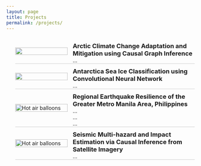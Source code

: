 ```yaml
---
layout: page
title: Projects
permalink: /projects/
---
```


<!-- <ul>
	<li><a href="ArcticCCAM">Arctic Climate Change Adaptation and Mitigation using Causal Graph Inference</a></li>
	<li><a href="SeaIceDL">Antarctica Sea Ice Classification using Convolutional Neural Network</a></li>
	<li><a href="EarthquakeGMMA">Regional Earthquake Resilience of the Greater Metro Manila Area, Philippines</a></li>
	<li><a href="VBCI">Seismic Multi-hazard and Impact Estimation via Causal Inference from Satellite Imagery</a></li>
</ul> -->

<div class="supports"></div>

<ul class="list img-list">
  <li>
    <a href="ArcticCCAM" class="inner">
      <div class="li-img">
        <img src="https://s3-us-west-2.amazonaws.com/s.cdpn.io/12005/balloon-sq1.jpg" alt="" />
      </div>
      <div class="li-text">
        <h3 class="li-head">Arctic Climate Change Adaptation and Mitigation using Causal Graph Inference</h3>
        <div class="li-sub">
          <p>...</p>
        </div>
      </div>
    </a>
  </li>
  <li>
    <a href="SeaIceDL" class="inner">
      <div class="li-img">
        <img src="https://s3-us-west-2.amazonaws.com/s.cdpn.io/12005/balloon-sq2.jpg" alt="" />
      </div>
      <div class="li-text">
       <h3 class="li-head">Antarctica Sea Ice Classification using Convolutional Neural Network</h3>
        <div class="li-sub">
          <p>...</p>
        </div>
      </div>
    </a>
  </li>
  <li>
    <a href="EarthquakeGMMA" class="inner">
      <div class="li-img">
        <img src="https://s3-us-west-2.amazonaws.com/s.cdpn.io/12005/balloon-sq3.jpg" alt="Hot air balloons" />
      </div>
      <div class="li-text">
        <h3 class="li-head">Regional Earthquake Resilience of the Greater Metro Manila Area, Philippines</h3>
        <div class="li-sub">
          <p>...</p>
          <p>...</p>
          <p>...</p>
        </div>
      </div>
    </a>
  </li>
  <li>
    <a href="VBCI" class="inner">
      <div class="li-img">
        <img src="https://s3-us-west-2.amazonaws.com/s.cdpn.io/12005/balloon-sq4.jpg" alt="Hot air balloons" />
      </div>
      <div class="li-text">
        <h3 class="li-head">Seismic Multi-hazard and Impact Estimation via Causal Inference from Satellite Imagery</h3>
        <div class="li-sub">
          <p>...</p>
        </div>
      </div>
    </a>
  </li>
 
</ul>

<style>
	.list {
	max-width: 1400px;
	margin: 20px auto;
	}

	.img-list a {
	text-decoration: none;
	}

	.li-sub p {
	margin: 0;
	}

	.list li {
	border-bottom: 1px solid #ccc;
	display: table;
	border-collapse: collapse;
	width: 100%;
	}
	.inner {
	display: table-row;
	overflow: hidden;
	}
	.li-img {
	display: table-cell;
	vertical-align: middle;
	width: 30%;
	padding-right: 1em;
	}
	.li-img img {
	display: block;
	width: 100%;
	height: auto;
	
	}
	.li-text {
	display: table-cell;
	vertical-align: middle;
	width: 70%;
	}
	.li-head {
	margin: 10px 0 0 0;
	}
	.li-sub {
	margin: 0;
	}

	@media all and (min-width: 45em) {
	.list li {
		float: left;
		width: 50%;
	}
	}

	@media all and (min-width: 75em) {
	.list li {
		width: 33.33333%;
	}
	}

	/* for flexbox */
	@supports(display: flex) {
	.list {
		display: flex;
		flex-wrap: wrap;
	}
	
	.li-img,
	.li-text,
	.list li {
		display: block;
		float: none;
	}

	.li-img {
		align-self: center; /* to match the middle alignment of the original */
	}
	
	.inner {
		display: flex;
	}
	}

	/* for grid */
	@supports(display: grid) {
	.list {
		display: grid;
		grid-template-columns: repeat(auto-fill, minmax(400px, 1fr));
	}
	
	.list li {
		width: auto; /* this overrides the media queries */
	}
	}
</style>